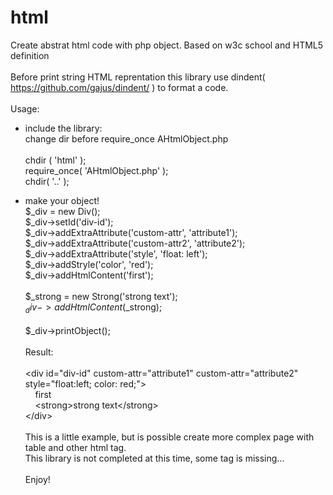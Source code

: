 # html
Create abstrat html code with php object. Based on w3c school and HTML5 definition<br />
<br />
Before print string HTML reprentation this library use dindent( https://github.com/gajus/dindent/ ) to format a code.<br />
<br />
Usage:<br />
- include the library: <br />
  change dir before require_once AHtmlObject.php<br />
  <br />
  chdir ( 'html' );<br />
  require_once( 'AHtmlObject.php' );<br />
  chdir( '..' );<br />
  
- make your object!<br />
  $_div = new Div();<br />
  $_div->setId('div-id');<br />
  $_div->addExtraAttribute('custom-attr', 'attribute1');<br />
  $_div->addExtraAttribute('custom-attr2', 'attribute2');<br />
  $_div->addExtraAttribute('style', 'float: left');<br />
  $_div->addStryle('color', 'red');<br />
  $_div->addHtmlContent('first');<br />
  <br />
  $_strong = new Strong('strong text');<br />
  $_div->addHtmlContent($_strong);<br />
  <br />
  $_div->printObject();<br />
  <br />
  Result:<br />
  <br />
  &lt;div id="div-id" custom-attr="attribute1" custom-attr="attribute2" style="float:left; color: red;"&gt;<br />
  &nbsp;&nbsp;&nbsp;&nbsp;first<br />
  &nbsp;&nbsp;&nbsp;&nbsp;&lt;strong&gt;strong text&lt;/strong&gt;<br />
  &lt;/div&gt;<br />
  <br />
  This is a little example, but is possible create more complex page with table and other html tag.<br />
  This library is not completed at this time, some tag is missing...<br />
  <br />
  Enjoy!
